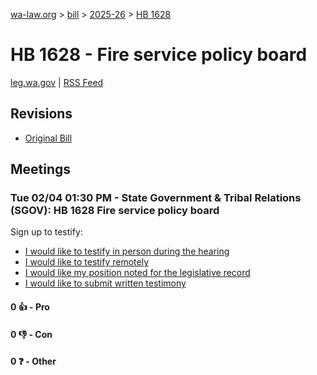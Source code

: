 [wa-law.org](/) > [bill](/bill/) > [2025-26](/bill/2025-26/) > [HB 1628](/bill/2025-26/hb/1628/)

# HB 1628 - Fire service policy board
[leg.wa.gov](https://app.leg.wa.gov/billsummary?BillNumber=1628&Year=2025&Initiative=false) | [RSS Feed](./rss.xml)

## Revisions
* [Original Bill](1/)

## Meetings
### Tue 02/04 01:30 PM - State Government & Tribal Relations (SGOV): HB 1628 Fire service policy board
Sign up to testify:
* [I would like to testify in person during the hearing](https://app.leg.wa.gov/csi/Testifier/Add?chamber=House&mId=32668&aId=162559&caId=25474&tId=1)
* [I would like to testify remotely](https://app.leg.wa.gov/csi/Testifier/Add?chamber=House&mId=32668&aId=162559&caId=25474&tId=2)
* [I would like my position noted for the legislative record](https://app.leg.wa.gov/csi/Testifier/Add?chamber=House&mId=32668&aId=162559&caId=25474&tId=3)
* [I would like to submit written testimony](https://app.leg.wa.gov/csi/Testifier/Add?chamber=House&mId=32668&aId=162559&caId=25474&tId=4)

#### 0 👍 - Pro

#### 0 👎 - Con

#### 0 ❓ - Other
